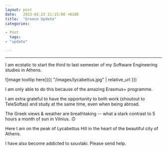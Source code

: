```yaml
---
layout: post
date:   2023-02-23 21:15:00 +0100
title:  "Greece Update"
categories:

- Post
  tags:
- "update"

---
```

<hr>

I am ecstatic to start the third to last semester of my Software Engineering studies in Athens.

![image tooltip here]({{ "/images/lycabettus.jpg" | relative_url }})

<!--end_excerpt-->

I am only able to do this because of the amazing Erasmus+ programme.

I am extra grateful to have the opportunity to both work (shoutout to TeleSoftas) and study at the same time, even when
being abroad.

The Greek views & weather are breathtaking -- what a stark contrast to 5 hours a month of sun in Vilnius. :D

Here I am on the peak of Lycabettus Hill in the heart of the beautiful city of Athens.

I have also become addicted to souvlaki. Please send help.